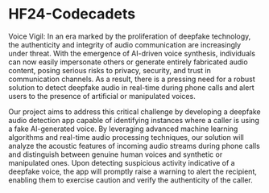 # HF24-Codecadets

Voice Vigil: In an era marked by the proliferation of deepfake technology, the authenticity and integrity of audio communication are increasingly under threat. With the emergence of AI-driven voice synthesis, individuals can now easily impersonate others or generate entirely fabricated audio content, posing serious risks to privacy, security, and trust in communication channels. As a result, there is a pressing need for a robust solution to detect deepfake audio in real-time during phone calls and alert users to the presence of artificial or manipulated voices.

Our project aims to address this critical challenge by developing a deepfake audio detection app capable of identifying instances where a caller is using a fake AI-generated voice. By leveraging advanced machine learning algorithms and real-time audio processing techniques, our solution will analyze the acoustic features of incoming audio streams during phone calls and distinguish between genuine human voices and synthetic or manipulated ones. Upon detecting suspicious activity indicative of a deepfake voice, the app will promptly raise a warning to alert the recipient, enabling them to exercise caution and verify the authenticity of the caller.
